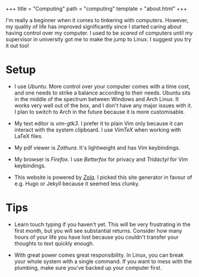 +++
title = "Computing"
path = "computing"
template = "about.html"
+++

I'm really a beginner when it comes to tinkering with computers. However, my quality of life has improved significantly since I started caring about having control over my computer. I used to be *scared* of computers until my supervisor in university got me to make the jump to Linux. I suggest you try it out too!

# Setup

* I use *Ubuntu*. More control over your computer comes with a time cost, and one needs to strike a balance according to their needs. Ubuntu sits in the middle of the spectrum between Windows and Arch Linux. It works very well out of the box, and I don't have any major issues with it. I plan to switch to Arch in the future because it is more customisable.

* My text editor is *vim-gtk3*. I prefer it to plain Vim only because it can interact with the system clipboard. I use *VimTeX* when working with LaTeX files.

* My pdf viewer is *Zathura*. It's lightweight and has Vim keybindings.

* My browser is *Firefox*. I use *Betterfox* for privacy and *Tridactyl* for Vim keybindings.

* This website is powered by [*Zola*](https://www.getzola.org/). I picked this site generator in favour of e.g. Hugo or Jekyll because it seemed less clunky. 

# Tips

* Learn touch typing if you haven't yet. This will be very frustrating in the first month, but you will see substantial returns. Consider how many hours of your life you have lost because you couldn't transfer your thoughts to text quickly enough.

* With great power comes great responsibility. In Linux, you can break your whole system with a single command. If you want to mess with the plumbing, make sure you've backed up your computer first.
